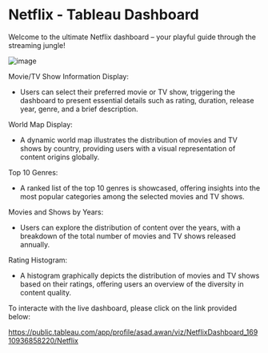 # Netflix - Tableau Dashboard

Welcome to the ultimate Netflix dashboard – your playful guide through the streaming jungle!

![image](https://github.com/Asadsajid1997/Netflix-Tableau-Dashboard/assets/126636246/fa219d85-4871-4a9a-8483-3db13d56c07f)


Movie/TV Show Information Display:
- Users can select their preferred movie or TV show, triggering the dashboard to present essential details such as rating, duration, release year, genre, and a brief description.
  
World Map Display:
- A dynamic world map illustrates the distribution of movies and TV shows by country, providing users with a visual representation of content origins globally.

Top 10 Genres:
- A ranked list of the top 10 genres is showcased, offering insights into the most popular categories among the selected movies and TV shows.

Movies and Shows by Years:
- Users can explore the distribution of content over the years, with a breakdown of the total number of movies and TV shows released annually.

Rating Histogram:
- A histogram graphically depicts the distribution of movies and TV shows based on their ratings, offering users an overview of the diversity in content quality.


To interacte with the live dashboard, please click on the link provided below: 

https://public.tableau.com/app/profile/asad.awan/viz/NetflixDashboard_16910936858220/Netflix


